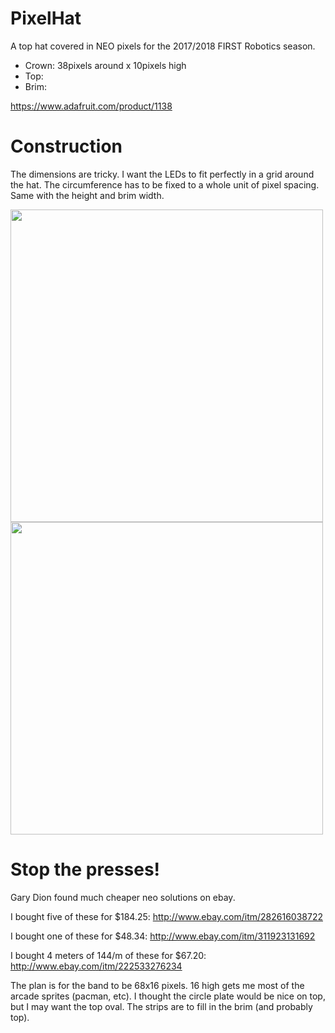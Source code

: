 # PixelHat

A top hat covered in NEO pixels for the 2017/2018 FIRST Robotics season.

  - Crown: 38pixels around x 10pixels high
  - Top:
  - Brim:

https://www.adafruit.com/product/1138

# Construction

The dimensions are tricky. I want the LEDs to fit perfectly in a grid around the hat. The circumference has to be fixed to a whole unit of pixel spacing. Same with the height and brim width.

<img src="https://github.com/topherCantrell/pixelHat/blob/master/art/construct1.jpg" width="500">

<img src="https://github.com/topherCantrell/pixelHat/blob/master/art/construct2.jpg" width="500">

# Stop the presses!

Gary Dion found much cheaper neo solutions on ebay.

I bought five of these for $184.25:
http://www.ebay.com/itm/282616038722

I bought one of these for $48.34:
http://www.ebay.com/itm/311923131692

I bought 4 meters of 144/m of these for $67.20:
http://www.ebay.com/itm/222533276234

The plan is for the band to be 68x16 pixels. 16 high gets me most of the arcade sprites (pacman, etc). I thought the circle plate would be nice on top, but I may want the top oval. The strips are to fill in the brim (and probably top).
